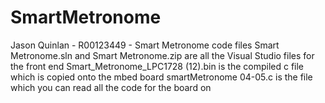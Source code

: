 # SmartMetronome
Jason Quinlan - R00123449 - Smart Metronome code files
Smart Metronome.sln and Smart Metronome.zip are all the Visual Studio files for the front end
Smart_Metronome_LPC1728 (12).bin is the compiled c file which is copied onto the mbed board
smartMetronome 04-05.c is the file which you can read all the code for the board on
